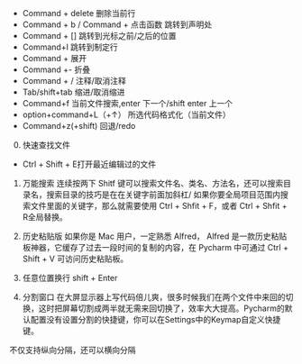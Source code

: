 
* Command + delete 删除当前行
*  Command + b / Command + 点击函数 跳转到声明处
*  Command + [] 跳转到光标之前/之后的位置
*  Command+l 跳转到制定行
* Command + 展开
* Command +- 折叠
* Command + / 注释/取消注释
* Tab/shift+tab 缩进/取消缩进
* Command+f 当前文件搜索,enter 下一个/shift enter 上一个
* option+command+L（+↑） 所选代码格式化（当前文件）
* Command+z(+shift) 回退/redo

0. 快速查找文件
* Ctrl + Shift + E打开最近编辑过的文件

1. 万能搜索
连续按两下 Shitf 键可以搜索文件名、类名、方法名，还可以搜索目录名，搜索目录的技巧是在在关键字前面加斜杠/
如果你要全局项目范围内搜索文件里面的关键字，那么就需要使用 Ctrl + Shfit + F，或者 Ctrl + Shfit + R全局替换。

2. 历史粘贴版
如果你是 Mac 用户，一定熟悉 Alfred， Alfred 是一款历史粘贴板神器，它缓存了过去一段时间的复制的内容，在 Pycharm 中可通过 Ctrl + Shift + V 可访问历史粘贴板。

3. 任意位置换行
shift + Enter 

4. 分割窗口
在大屏显示器上写代码倍儿爽，很多时候我们在两个文件中来回的切换，这时把屏幕切割成两半就无需来回切换了，效率大大提高。Pycharm的默认配置没有设置分割的快捷键，你可以在Settings中的Keymap自定义快捷键。






不仅支持纵向分隔，还可以横向分隔




